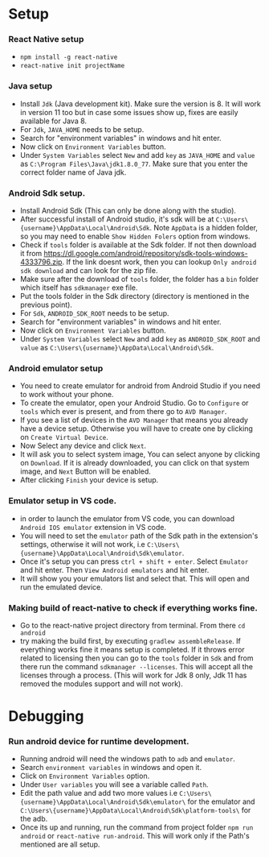 # Setup

### React Native setup

* `npm install -g react-native`
* `react-native init projectName`


### Java setup

* Install `Jdk` (Java development kit). Make sure the version is 8. It will work in version 11 too but in case some issues show up, fixes are easily available for Java 8.
* For `Jdk`, `JAVA_HOME` needs to be setup.
* Search for "environment variables" in windows and hit enter.
* Now click on `Environment Variables` button.
* Under `System Variables` select `New` and add `key` as `JAVA_HOME` and `value` as `C:\Program Files\Java\jdk1.8.0_77`. Make sure that you enter the correct folder name of Java jdk.


### Android Sdk setup.

* Install Android Sdk (This can only be done along with the studio).
* After successful install of Android studio, it's sdk will be at `C:\Users\{username}\AppData\Local\Android\Sdk`. Note `AppData` is a hidden folder, so you may need to enable `Show Hidden Folers` option from windows.
* Check if `tools` folder is available at the Sdk folder. If not then download it from <https://dl.google.com/android/repository/sdk-tools-windows-4333796.zip>. If the link doesnt work, then you can lookup `Only android sdk download` and can look for the zip file.
* Make sure after the download of `tools` folder, the folder has a `bin` folder which itself has `sdkmanager` exe file.
* Put the tools folder in the Sdk directory (directory is mentioned in the previous point).
* For `Sdk`, `ANDROID_SDK_ROOT` needs to be setup.
* Search for "environment variables" in windows and hit enter.
* Now click on `Environment Variables` button.
* Under `System Variables` select `New` and add `key` as `ANDROID_SDK_ROOT` and `value` as `C:\Users\{username}\AppData\Local\Android\Sdk`.


### Android emulator setup

* You need to create emulator for android from Android Studio if you need to work without your phone.
* To create the emulator, open your Android Studio. Go to `Configure` or `tools` which ever is present, and from there go to `AVD Manager`.
* If you see a list of devices in the `AVD Manager` that means you already have a device setup. Otherwise you will have to create one by clicking on `Create Virtual Device`.
* Now Select any device and click `Next`.
* It will ask you to select system image, You can select anyone by clicking on `Download`. If it is already downloaded, you can click on that system image, and `Next` Button will be enabled.
* After clicking `Finish` your device is setup.


### Emulator setup in VS code.

* in order to launch the emulator from VS code, you can download `Android IOS emulator` extension in VS code.
* You will need to set the `emulator` path of the Sdk path in the extension's settings, otherwise it will not work, i.e `C:\Users\{username}\AppData\Local\Android\Sdk\emulator`.
* Once it's setup you can press `ctrl + shift + enter`. Select `Emulator` and hit enter. Then `View Android emulators` and hit enter.
* It will show you your emulators list and select that. This will open and run the emulated device.


### Making build of react-native to check if everything works fine.

* Go to the react-native project directory from terminal. From there `cd android`
* try making the build first, by executing `gradlew assembleRelease`. If everything works fine it means setup is completed. If it throws error related to licensing then you can go to the `tools` folder in `Sdk` and from there run the command `sdkmanager --licenses`. This will accept all the licenses through a process. (This will work for Jdk 8 only, Jdk 11 has removed the modules support and will not work).


# Debugging

### Run android device for runtime development.
* Running android will need the windows path to `adb` and `emulator`.
* Search `environment variables` in windows and open it.
* Click on `Environment Variables` option.
* Under `User variables` you will see a variable called `Path`.
* Edit the path value and add two more values i.e `C:\Users\{username}\AppData\Local\Android\Sdk\emulator\` for the emulator and `C:\Users\{username}\AppData\Local\Android\Sdk\platform-tools\` for the adb.
* Once its up and running, run the command from project folder `npm run android` or `react-native run-android`. This will work only if the Path's mentioned are all setup.